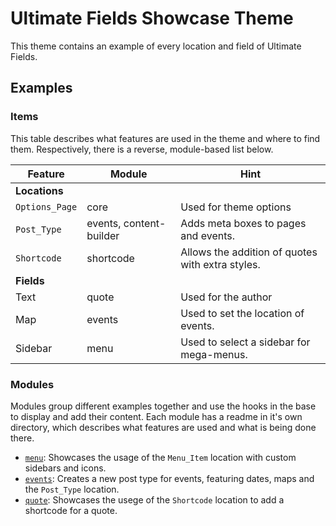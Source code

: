 # Ultimate Fields Showcase Theme
This theme contains an example of every location and field of Ultimate Fields.

## Examples

### Items
This table describes what features are used in the theme and where to find them. Respectively, there is a reverse, module-based list below.

| Feature          | Module                  | Hint                                             |
|------------------|-------------------------|--------------------------------------------------|
| __Locations__    |                         |                                                  |
| `Options_Page`   | core                    | Used for theme options                           |
| `Post_Type`      | events, content-builder | Adds meta boxes to pages and events.             |
| `Shortcode`      | shortcode               | Allows the addition of quotes with extra styles. |
| __Fields__       |                         |                                                  |
| Text             | quote                   | Used for the author                              |
| Map              | events                  | Used to set the location of events.              |
| Sidebar          | menu                    | Used to select a sidebar for mega-menus.         |

### Modules
Modules group different examples together and use the hooks in the base to display and add their content. Each module has a readme in it's own directory, which describes what features are used and what is being done there.

- [`menu`](modules/menu/readme.md): Showcases the usage of the `Menu_Item` location with custom sidebars and icons.
- [`events`](modules/events/readme.md): Creates a new post type for events, featuring dates, maps and the `Post_Type` location.
- [`quote`](modules/quote/readme.md): Showcases the usege of the `Shortcode` location to add a shortcode for a quote.